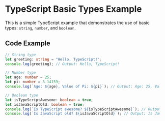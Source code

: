 # TypeScript Basic Types Example

This is a simple TypeScript example that demonstrates the use of basic types: `string`, `number`, and `boolean`.

## Code Example

```typescript
// String type
let greeting: string = "Hello, TypeScript!";
console.log(greeting); // Output: Hello, TypeScript!

// Number type
let age: number = 25;
let pi: number = 3.14159;
console.log(`Age: ${age}, Value of Pi: ${pi}`); // Output: Age: 25, Value of Pi: 3.14159

// Boolean type
let isTypeScriptAwesome: boolean = true;
let isJavaScriptOld: boolean = true;
console.log(`Is TypeScript awesome? ${isTypeScriptAwesome}`); // Output: Is TypeScript awesome? true
console.log(`Is JavaScript old? ${isJavaScriptOld}`); // Output: Is JavaScript old? true
